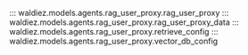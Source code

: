 ::: waldiez.models.agents.rag_user_proxy.rag_user_proxy
::: waldiez.models.agents.rag_user_proxy.rag_user_proxy_data
::: waldiez.models.agents.rag_user_proxy.retrieve_config
::: waldiez.models.agents.rag_user_proxy.vector_db_config
